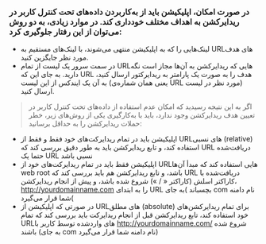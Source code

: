 
### در صورت امکان، اپلیکیشن باید از به‌کاربردن داده‌های تحت کنترل کاربر در ریدایرکشن به اهداف مختلف خودداری کند. در موارد زیادی، به دو روش می‌توان از این رفتار جلوگیری کرد:

* لینک‌هایی را که به اپلیکیشن منتهی می‌شوند، با لینک‌های مستقیم به URLهای هدف مورد نظر جایگزین کنید.
* در سمت سرور یک لیست از تمام URLهایی که ریدایرکشن به آن‌ها مجاز است نگه دارید. به جای این که URL هدف را به صورت یک پارامتر به ریدایرکتور ارسال کنید، به آن یک ایندکس از این لیست (یعنی همان شماره‌ی URL مورد نظر در لیست) ارسال کنید.

> اگر به این نتیجه رسیدید که امکان عدم استفاده از داده‌های تحت کنترل کاربر در تعیین هدف ریدایرکشن وجود ندارد، باید با به‌کارگیری یکی از روش‌های زیر، خطر حملات ریدایرکشن را به حداقل برسانید:

* اپلیکیشن باید در تمام ریدایرکت‌های خود فقط و فقط از URLهای نسبی (relative) استفاده کند، و تابع ریدایرکشن باید به طور دقیق بررسی کند که URL دریافت‌شده حتما یک URL نسبی باشد
* اپلیکیشن فقط باید در تمام ریدایرکت‌های خود از URLهایی استفاده کند که مبدأ آن‌ها web root باشد، و تابع ریدایرکشن هم باید بررسی کند که URL دریافت‌شده با کاراکتر اسلش (کاراکتر « / ») شروع شده باشد، و پیش از انجام ریدایرکشن، http://yourdomainname.com  را به ابتدای URL بچسباند )به جای com نام دامنه شما قرار می‌گیرد(
* در صورتی که اپلیکیشن از URLهای مطلق (absolute) برای تمام ریدایرکشن‌های خود استفاده کند، تابع ریدایرکشن قبل از انجام ریدایرکت باید بررسی کند که تمام URLهای واردشده توسط کاربر با http://yourdomainname.com/  شروع شده باشند (به جای com نام دامنه شما قرار می‌گیرد)
